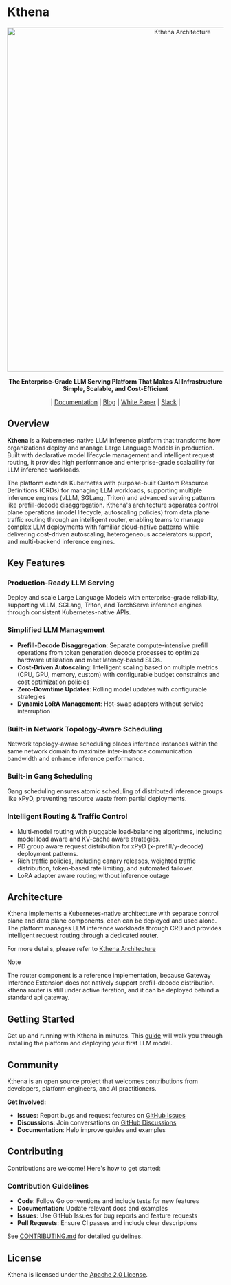 # Kthena

<p align="center">
  <img src="docs/proposal/images/kthena-arch.svg" alt="Kthena Architecture" width="800"/>
</p>

<p align="center">
  <strong>The Enterprise-Grade LLM Serving Platform That Makes AI Infrastructure Simple, Scalable, and Cost-Efficient</strong>
</p>

<p align="center">
| <a href="#">Documentation</a> | <a href="#">Blog</a> | <a href="#">White Paper</a> | <a href="#">Slack</a> |

</p>

## Overview

**Kthena** is a Kubernetes-native LLM inference platform that transforms how organizations deploy and manage Large Language Models in production. Built with declarative model lifecycle management and intelligent request routing, it provides high performance and enterprise-grade scalability for LLM inference workloads.

The platform extends Kubernetes with purpose-built Custom Resource Definitions (CRDs) for managing LLM workloads, supporting multiple inference engines (vLLM, SGLang, Triton) and advanced serving patterns like prefill-decode disaggregation. Kthena's architecture separates control plane operations (model lifecycle, autoscaling policies) from data plane traffic routing through an intelligent router, enabling teams to manage complex LLM deployments with familiar cloud-native patterns while delivering cost-driven autoscaling, heterogeneous accelerators support, and multi-backend inference engines.

## Key Features

### **Production-Ready LLM Serving**
Deploy and scale Large Language Models with enterprise-grade reliability, supporting vLLM, SGLang, Triton, and TorchServe inference engines through consistent Kubernetes-native APIs.

### **Simplified LLM Management**
- **Prefill-Decode Disaggregation**: Separate compute-intensive prefill operations from token generation decode processes to optimize hardware utilization and meet latency-based SLOs.
- **Cost-Driven Autoscaling**: Intelligent scaling based on multiple metrics (CPU, GPU, memory, custom) with configurable budget constraints and cost optimization policies
- **Zero-Downtime Updates**: Rolling model updates with configurable strategies
- **Dynamic LoRA Management**: Hot-swap adapters without service interruption  

### **Built-in Network Topology-Aware Scheduling**
Network topology-aware scheduling places inference instances within the same network domain to maximize inter-instance communication bandwidth and enhance inference performance.

### **Built-in Gang Scheduling**
Gang scheduling ensures atomic scheduling of distributed inference groups like xPyD, preventing resource waste from partial deployments.

### Intelligent Routing & Traffic Control
- Multi-model routing with pluggable load-balancing algorithms, including model load aware and KV-cache aware strategies.
- PD group aware request distribution for xPyD (x-prefill/y-decode) deployment patterns.
- Rich traffic policies, including canary releases, weighted traffic distribution, token-based rate limiting, and automated failover.
- LoRA adapter aware routing without inference outage

## Architecture

Kthena implements a Kubernetes-native architecture with separate control plane and data plane components, each can be deployed and used alone. The platform manages LLM inference workloads through CRD and provides intelligent request routing through a dedicated router.

For more details, please refer to [Kthena Architecture](docs/kthena/docs/architecture/architecture.mdx)

> [!Note]
> The router component is a reference implementation, because Gateway Inference Extension does not natively support prefill-decode distribution. kthena router is still under active iteration, and it can be deployed behind a standard api gateway.


## Getting Started

Get up and running with Kthena in minutes. This [guide](docs/kthena/docs/getting-started/quick-start.md) will walk you through installing the platform and deploying your first LLM model.

## Community

Kthena is an open source project that welcomes contributions from developers, platform engineers, and AI practitioners.

**Get Involved:**
- **Issues**: Report bugs and request features on [GitHub Issues](https://github.com/volcano-sh/kthena/issues)
- **Discussions**: Join conversations on [GitHub Discussions](https://github.com/volcano-sh/kthena/discussions)
- **Documentation**: Help improve guides and examples

## Contributing

Contributions are welcome! Here's how to get started:

### Contribution Guidelines

- **Code**: Follow Go conventions and include tests for new features
- **Documentation**: Update relevant docs and examples
- **Issues**: Use GitHub Issues for bug reports and feature requests
- **Pull Requests**: Ensure CI passes and include clear descriptions

See [CONTRIBUTING.md](./CONTRIBUTING.md) for detailed guidelines.

## License

Kthena is licensed under the [Apache 2.0 License](LICENSE).